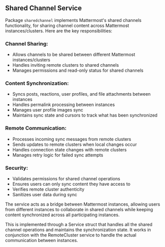 ## Shared Channel Service

Package `sharedchannel` implements Mattermost's shared channels functionality, for sharing channel content across Mattermost instances/clusters. Here are the key responsibilities:

### Channel Sharing:

- Allows channels to be shared between different Mattermost instances/clusters
- Handles inviting remote clusters to shared channels
- Manages permissions and read-only status for shared channels

### Content Synchronization:

- Syncs posts, reactions, user profiles, and file attachments between instances
- Handles permalink processing between instances
- Manages user profile images sync
- Maintains sync state and cursors to track what has been synchronized

### Remote Communication:

- Processes incoming sync messages from remote clusters
- Sends updates to remote clusters when local changes occur
- Handles connection state changes with remote clusters
- Manages retry logic for failed sync attempts

### Security:

- Validates permissions for shared channel operations
- Ensures users can only sync content they have access to
- Verifies remote cluster authenticity
- Sanitizes user data during sync

The service acts as a bridge between Mattermost instances, allowing users from different instances to collaborate in shared channels while keeping content synchronized across all participating instances.

This is implemented through a Service struct that handles all the shared channel operations and maintains the synchronization state. It works in conjunction with the RemoteCluster service to handle the actual communication between instances.